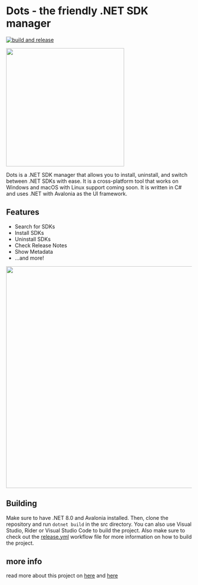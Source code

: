 # Dots - the friendly .NET SDK manager
[![build and release](https://github.com/nor0x/Dots/actions/workflows/release.yml/badge.svg)](https://github.com/nor0x/Dots/actions/workflows/release.yml)


<img src="https://raw.githubusercontent.com/nor0x/Dots/main/Assets/icon.png" width="320px" />


Dots is a .NET SDK manager that allows you to install, uninstall, and switch between .NET SDKs with ease. It is a cross-platform tool that works on Windows and macOS with Linux support coming soon. It is written in C# and uses .NET with Avalonia as the UI framework.

## Features
- Search for SDKs
- Install SDKs
- Uninstall SDKs
- Check Release Notes
- Show Metadata
- ...and more!

<img src="https://raw.githubusercontent.com/nor0x/Dots/main/Assets/screenshot.jpg" width="600px" />

## Building
Make sure to have .NET 8.0 and Avalonia installed. Then, clone the repository and run `dotnet build` in the src directory. You can also use Visual Studio, Rider or Visual Studio Code to build the project. Also make sure to check out the [release.yml](https://github.com/nor0x/Dots/actions/workflows/release.yml) workflow file for more information on how to build the project.


## more info
read more about this project on [here](https://johnnys.news/2023/01/Dots-a-dotnet-SDK-manager) and [here](https://johnnys.news/2023/10/Dots-2-0) 
